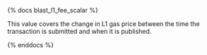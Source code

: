 {% docs blast_l1_fee_scalar %}

This value covers the change in L1 gas price between the time the transaction is submitted and when it is published.

{% enddocs %}